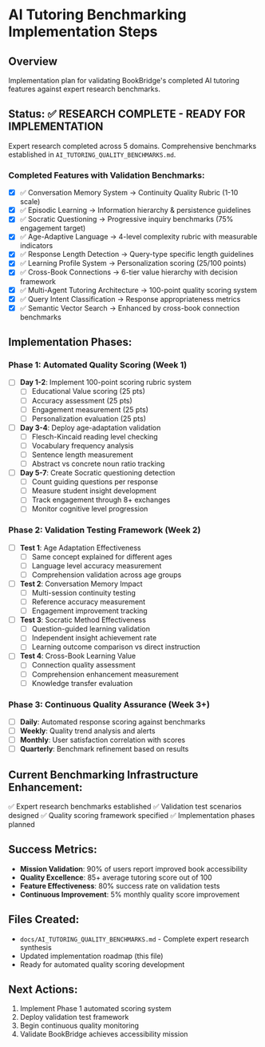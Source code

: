 # AI Tutoring Benchmarking Implementation Steps

## Overview
Implementation plan for validating BookBridge's completed AI tutoring features against expert research benchmarks.

## Status: ✅ RESEARCH COMPLETE - READY FOR IMPLEMENTATION
Expert research completed across 5 domains. Comprehensive benchmarks established in `AI_TUTORING_QUALITY_BENCHMARKS.md`.

### Completed Features with Validation Benchmarks:
- [x] ✅ Conversation Memory System → Continuity Quality Rubric (1-10 scale)
- [x] ✅ Episodic Learning → Information hierarchy & persistence guidelines  
- [x] ✅ Socratic Questioning → Progressive inquiry benchmarks (75% engagement target)
- [x] ✅ Age-Adaptive Language → 4-level complexity rubric with measurable indicators
- [x] ✅ Response Length Detection → Query-type specific length guidelines
- [x] ✅ Learning Profile System → Personalization scoring (25/100 points)
- [x] ✅ Cross-Book Connections → 6-tier value hierarchy with decision framework
- [x] ✅ Multi-Agent Tutoring Architecture → 100-point quality scoring system
- [x] ✅ Query Intent Classification → Response appropriateness metrics
- [x] ✅ Semantic Vector Search → Enhanced by cross-book connection benchmarks

## Implementation Phases:

### Phase 1: Automated Quality Scoring (Week 1)
- [ ] **Day 1-2**: Implement 100-point scoring rubric system
  - [ ] Educational Value scoring (25 pts)
  - [ ] Accuracy assessment (25 pts) 
  - [ ] Engagement measurement (25 pts)
  - [ ] Personalization evaluation (25 pts)

- [ ] **Day 3-4**: Deploy age-adaptation validation
  - [ ] Flesch-Kincaid reading level checking
  - [ ] Vocabulary frequency analysis
  - [ ] Sentence length measurement
  - [ ] Abstract vs concrete noun ratio tracking

- [ ] **Day 5-7**: Create Socratic questioning detection
  - [ ] Count guiding questions per response
  - [ ] Measure student insight development
  - [ ] Track engagement through 8+ exchanges
  - [ ] Monitor cognitive level progression

### Phase 2: Validation Testing Framework (Week 2)
- [ ] **Test 1**: Age Adaptation Effectiveness
  - [ ] Same concept explained for different ages
  - [ ] Language level accuracy measurement
  - [ ] Comprehension validation across age groups

- [ ] **Test 2**: Conversation Memory Impact  
  - [ ] Multi-session continuity testing
  - [ ] Reference accuracy measurement
  - [ ] Engagement improvement tracking

- [ ] **Test 3**: Socratic Method Effectiveness
  - [ ] Question-guided learning validation
  - [ ] Independent insight achievement rate
  - [ ] Learning outcome comparison vs direct instruction

- [ ] **Test 4**: Cross-Book Learning Value
  - [ ] Connection quality assessment
  - [ ] Comprehension enhancement measurement
  - [ ] Knowledge transfer evaluation

### Phase 3: Continuous Quality Assurance (Week 3+)
- [ ] **Daily**: Automated response scoring against benchmarks
- [ ] **Weekly**: Quality trend analysis and alerts
- [ ] **Monthly**: User satisfaction correlation with scores
- [ ] **Quarterly**: Benchmark refinement based on results

## Current Benchmarking Infrastructure Enhancement:
✅ Expert research benchmarks established
✅ Validation test scenarios designed
✅ Quality scoring framework specified
✅ Implementation phases planned

## Success Metrics:
- **Mission Validation**: 90% of users report improved book accessibility
- **Quality Excellence**: 85+ average tutoring score out of 100
- **Feature Effectiveness**: 80% success rate on validation tests
- **Continuous Improvement**: 5% monthly quality score improvement

## Files Created:
- `docs/AI_TUTORING_QUALITY_BENCHMARKS.md` - Complete expert research synthesis
- Updated implementation roadmap (this file)
- Ready for automated quality scoring development

## Next Actions:
1. Implement Phase 1 automated scoring system
2. Deploy validation test framework  
3. Begin continuous quality monitoring
4. Validate BookBridge achieves accessibility mission